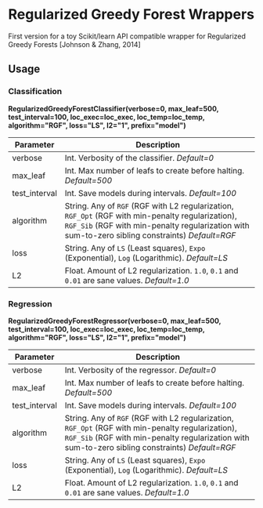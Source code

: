 # Regularized Greedy Forest Wrappers

First version for a toy Scikit/learn API compatible wrapper for Regularized Greedy Forests [Johnson & Zhang, 2014]

## Usage

### Classification

**RegularizedGreedyForestClassifier(verbose=0, max_leaf=500, test_interval=100, loc_exec=loc_exec, loc_temp=loc_temp, algorithm="RGF", loss="LS", l2="1", prefix="model")**

Parameter|Description
---|---
verbose|Int. Verbosity of the classifier. *Default=0*
max_leaf|Int. Max number of leafs to create before halting. *Default=500*
test_interval|Int. Save models during intervals. *Default=100*
algorithm|String. Any of `RGF` (RGF with L2 regularization, `RGF_Opt` (RGF with min-penalty regularization), `RGF_Sib` (RGF with min-penalty regularization with sum-to-zero sibling constraints) *Default=RGF*
loss|String. Any of `LS` (Least squares), `Expo` (Exponential), `Log` (Logarithmic). *Default=LS*
L2|Float. Amount of L2 regularization. `1.0`, `0.1` and `0.01` are sane values. *Default=1.0*

### Regression

**RegularizedGreedyForestRegressor(verbose=0, max_leaf=500, test_interval=100, loc_exec=loc_exec, loc_temp=loc_temp, algorithm="RGF", loss="LS", l2="1", prefix="model")**

Parameter|Description
---|---
verbose|Int. Verbosity of the regressor. *Default=0*
max_leaf|Int. Max number of leafs to create before halting. *Default=500*
test_interval|Int. Save models during intervals. *Default=100*
algorithm|String. Any of `RGF` (RGF with L2 regularization, `RGF_Opt` (RGF with min-penalty regularization), `RGF_Sib` (RGF with min-penalty regularization with sum-to-zero sibling constraints) *Default=RGF*
loss|String. Any of `LS` (Least squares), `Expo` (Exponential), `Log` (Logarithmic). *Default=LS*
L2|Float. Amount of L2 regularization. `1.0`, `0.1` and `0.01` are sane values. *Default=1.0*